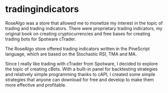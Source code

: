 # tradingindicators

RoseAlgo was a store that allowed me to monetize my interest in the topic of trading and trading indicators.
There were proprietary trading indicators, my original book on creating cryptocurrencies and free bases for creating trading bots for Spotware cTrader.

The RoseAlgo store offered trading indicators written in the PineScript language, which are based on the Stochastic RSI, TMA and MA.

Since I really like trading with cTrader from Spotware, I decided to explore the topic of creating cBots.
With a built-in panel for backtesting strategies and relatively simple programming thanks to cAPI, I created some simple strategies that anyone can download for free and develop to make them more effective and profitable.

